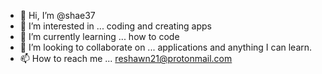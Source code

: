 - 👋 Hi, I’m @shae37
- 👀 I’m interested in ... coding and creating apps
- 🌱 I’m currently learning ... how to code
- 💞️ I’m looking to collaborate on ... applications and anything I can learn.
- 📫 How to reach me ... reshawn21@protonmail.com 

<!---
shae37/shae37 is a ✨ special ✨ repository because its `README.md` (this file) appears on your GitHub profile.
You can click the Preview link to take a look at your changes.
--->
